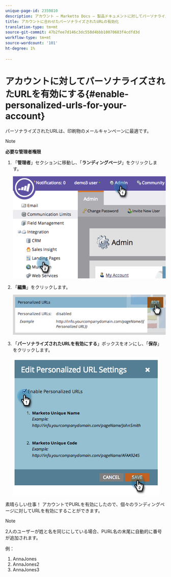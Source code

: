 ```yaml
---
unique-page-id: 2359810
description: アカウント — Marketto Docs — 製品ドキュメントに対してパーソナライズされたURLを有効にする
title: アカウントに合わせたパーソナライズされたURLの有効化
translation-type: tm+mt
source-git-commit: 47b2fee7d146c3dc558d4bbb10070683f4cdfd3d
workflow-type: tm+mt
source-wordcount: '101'
ht-degree: 1%

---
```



# アカウントに対してパーソナライズされたURLを有効にする{#enable-personalized-urls-for-your-account}

パーソナライズされたURLは、印刷物のメールキャンペーンに最適です。

>[!NOTE]
>
>**必要な管理者権限**

1. 「**管理者**」セクションに移動し、「**ランディングページ**」をクリックします。

   ![](assets/image2014-9-18-13-3a29-3a49.png)

1. 「**編集**」をクリックします。

   ![](assets/image2014-9-18-13-3a29-3a58.png)

1. 「**パーソナライズされたURLを有効にする**」ボックスをオンにし、「**保存**」をクリックします。

   ![](assets/image2014-9-18-13-3a30-3a6.png)

素晴らしい仕事！ アカウントでPURLを有効にしたので、個々のランディングページに対してURLを有効にすることができます。

>[!NOTE]
>
>2人のユーザーが姓と名を同じにしている場合、PURL名の末尾に自動的に番号が追加されます。
>
>例：
>
>1. AnnaJones
>1. AnnaJones2
>1. AnnaJones3

>




